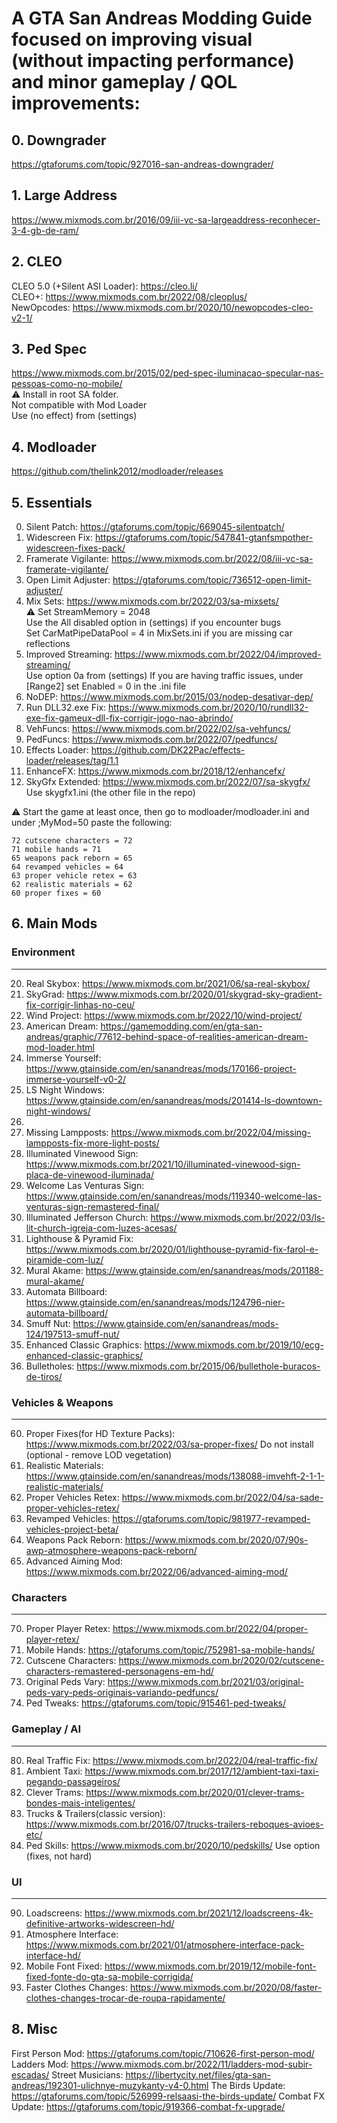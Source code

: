 # A GTA San Andreas Modding Guide focused on improving visual (without impacting performance) and minor gameplay / QOL improvements:

## 0. Downgrader
https://gtaforums.com/topic/927016-san-andreas-downgrader/

## 1. Large Address
https://www.mixmods.com.br/2016/09/iii-vc-sa-largeaddress-reconhecer-3-4-gb-de-ram/

## 2. CLEO
CLEO 5.0 (+Silent ASI Loader): https://cleo.li/ \
CLEO+: https://www.mixmods.com.br/2022/08/cleoplus/ \
NewOpcodes: https://www.mixmods.com.br/2020/10/newopcodes-cleo-v2-1/

## 3. Ped Spec
https://www.mixmods.com.br/2015/02/ped-spec-iluminacao-specular-nas-pessoas-como-no-mobile/ \
⚠ Install in root SA folder.\
Not compatible with Mod Loader\
Use (no effect) from (settings)

## 4. Modloader
https://github.com/thelink2012/modloader/releases

## 5. Essentials
00. Silent Patch: https://gtaforums.com/topic/669045-silentpatch/
01. Widescreen Fix: https://gtaforums.com/topic/547841-gtanfsmpother-widescreen-fixes-pack/
02. Framerate Vigilante: https://www.mixmods.com.br/2022/08/iii-vc-sa-framerate-vigilante/
03. Open Limit Adjuster: https://gtaforums.com/topic/736512-open-limit-adjuster/
04. Mix Sets: https://www.mixmods.com.br/2022/03/sa-mixsets/ \
	⚠ Set StreamMemory = 2048\
	Use the All disabled option in (settings) if you encounter bugs\
	Set CarMatPipeDataPool   = 4 in MixSets.ini if you are missing car reflections
05. Improved Streaming: https://www.mixmods.com.br/2022/04/improved-streaming/ \
	Use option 0a from (settings)
	If you are having traffic issues, under [Range2] set Enabled = 0 in the .ini file
06. NoDEP: https://www.mixmods.com.br/2015/03/nodep-desativar-dep/
07. Run DLL32.exe Fix: https://www.mixmods.com.br/2020/10/rundll32-exe-fix-gameux-dll-fix-corrigir-jogo-nao-abrindo/
08. VehFuncs: https://www.mixmods.com.br/2022/02/sa-vehfuncs/
09. PedFuncs: https://www.mixmods.com.br/2022/07/pedfuncs/
10. Effects Loader: https://github.com/DK22Pac/effects-loader/releases/tag/1.1
11. EnhanceFX: https://www.mixmods.com.br/2018/12/enhancefx/
12. SkyGfx Extended: https://www.mixmods.com.br/2022/07/sa-skygfx/ \
	Use skygfx1.ini (the other file in the repo)

⚠ Start the game at least once, then go to modloader/modloader.ini and under ;MyMod=50 paste the following:

	72 cutscene characters = 72
	71 mobile hands = 71
	65 weapons pack reborn = 65
	64 revamped vehicles = 64
	63 proper vehicle retex = 63
	62 realistic materials = 62
	60 proper fixes = 60

## 6. Main Mods

### Environment
-----------
20. Real Skybox: https://www.mixmods.com.br/2021/06/sa-real-skybox/
21. SkyGrad: https://www.mixmods.com.br/2020/01/skygrad-sky-gradient-fix-corrigir-linhas-no-ceu/
22. Wind Project: https://www.mixmods.com.br/2022/10/wind-project/
24. American Dream: https://gamemodding.com/en/gta-san-andreas/graphic/77612-behind-space-of-realities-american-dream-mod-loader.html
25. Immerse Yourself: https://www.gtainside.com/en/sanandreas/mods/170166-project-immerse-yourself-v0-2/
26. LS Night Windows: https://www.gtainside.com/en/sanandreas/mods/201414-ls-downtown-night-windows/
27. 
28. Missing Lampposts: https://www.mixmods.com.br/2022/04/missing-lampposts-fix-more-light-posts/
29. Illuminated Vinewood Sign: https://www.mixmods.com.br/2021/10/illuminated-vinewood-sign-placa-de-vinewood-iluminada/
30. Welcome Las Venturas Sign: https://www.gtainside.com/en/sanandreas/mods/119340-welcome-las-venturas-sign-remastered-final/
31. Illuminated Jefferson Church: https://www.mixmods.com.br/2022/03/ls-lit-church-igreja-com-luzes-acesas/
32. Lighthouse & Pyramid Fix: https://www.mixmods.com.br/2020/01/lighthouse-pyramid-fix-farol-e-piramide-com-luz/
33. Mural Akame: https://www.gtainside.com/en/sanandreas/mods/201188-mural-akame/
34. Automata Billboard: https://www.gtainside.com/en/sanandreas/mods/124796-nier-automata-billboard/
35. Smuff Nut: https://www.gtainside.com/en/sanandreas/mods-124/197513-smuff-nut/
36. Enhanced Classic Graphics: https://www.mixmods.com.br/2019/10/ecg-enhanced-classic-graphics/
37. Bulletholes: https://www.mixmods.com.br/2015/06/bullethole-buracos-de-tiros/

### Vehicles & Weapons
------------------
60. Proper Fixes(for HD Texture Packs): https://www.mixmods.com.br/2022/03/sa-proper-fixes/
		Do not install (optional - remove LOD vegetation)
62. Realistic Materials: https://www.gtainside.com/en/sanandreas/mods/138088-imvehft-2-1-1-realistic-materials/
63. Proper Vehicles Retex: https://www.mixmods.com.br/2022/04/sa-sade-proper-vehicles-retex/
64. Revamped Vehicles: https://gtaforums.com/topic/981977-revamped-vehicles-project-beta/
65. Weapons Pack Reborn: https://www.mixmods.com.br/2020/07/90s-awp-atmosphere-weapons-pack-reborn/
66. Advanced Aiming Mod: https://www.mixmods.com.br/2022/06/advanced-aiming-mod/

### Characters
----------
70. Proper Player Retex: https://www.mixmods.com.br/2022/04/proper-player-retex/
71. Mobile Hands: https://gtaforums.com/topic/752981-sa-mobile-hands/
72. Cutscene Characters: https://www.mixmods.com.br/2020/02/cutscene-characters-remastered-personagens-em-hd/
73. Original Peds Vary: https://www.mixmods.com.br/2021/03/original-peds-vary-peds-originais-variando-pedfuncs/
74. Ped Tweaks: https://gtaforums.com/topic/915461-ped-tweaks/

### Gameplay / AI
-------------
80. Real Traffic Fix: https://www.mixmods.com.br/2022/04/real-traffic-fix/
81. Ambient Taxi: https://www.mixmods.com.br/2017/12/ambient-taxi-taxi-pegando-passageiros/
82. Clever Trams: https://www.mixmods.com.br/2020/01/clever-trams-bondes-mais-inteligentes/
83. Trucks & Trailers(classic version): https://www.mixmods.com.br/2016/07/trucks-trailers-reboques-avioes-etc/
84. Ped Skills: https://www.mixmods.com.br/2020/10/pedskills/
	Use option (fixes, not hard)

### UI
------
90. Loadscreens: https://www.mixmods.com.br/2021/12/loadscreens-4k-definitive-artworks-widescreen-hd/
91. Atmosphere Interface: https://www.mixmods.com.br/2021/01/atmosphere-interface-pack-interface-hd/
92. Mobile Font Fixed: https://www.mixmods.com.br/2019/12/mobile-font-fixed-fonte-do-gta-sa-mobile-corrigida/
93. Faster Clothes Changes: https://www.mixmods.com.br/2020/08/faster-clothes-changes-trocar-de-roupa-rapidamente/

## 8. Misc
First Person Mod: https://gtaforums.com/topic/710626-first-person-mod/
Ladders Mod: https://www.mixmods.com.br/2022/11/ladders-mod-subir-escadas/
Street Musicians: https://libertycity.net/files/gta-san-andreas/192301-ulichnye-muzykanty-v4-0.html
The Birds Update: https://gtaforums.com/topic/526999-relsaasi-the-birds-update/
Combat FX Update: https://gtaforums.com/topic/919366-combat-fx-upgrade/
